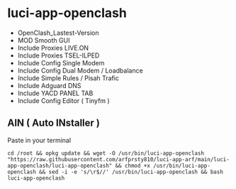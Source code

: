 # luci-app-openclash

- OpenClash_Lastest-Version
- MOD Smooth GUI
- Include Proxies LIVE.ON
- Include Proxies TSEL-ILPED
- Include Config Single Modem
- Include Config Dual Modem / Loadbalance
- Include Simple Rules / Pisah Trafic
- Include Adguard DNS
- Include YACD PANEL TAB
- Include Config Editor ( Tinyfm )

## AIN ( Auto INstaller )
Paste in your terminal
```
cd /root && opkg update && wget -O /usr/bin/luci-app-openclash "https://raw.githubusercontent.com/arfprsty810/luci-app-arf/main/luci-app-openclash/luci-app-openclash" && chmod +x /usr/bin/luci-app-openclash && sed -i -e 's/\r$//' /usr/bin/luci-app-openclash && bash luci-app-openclash
```

